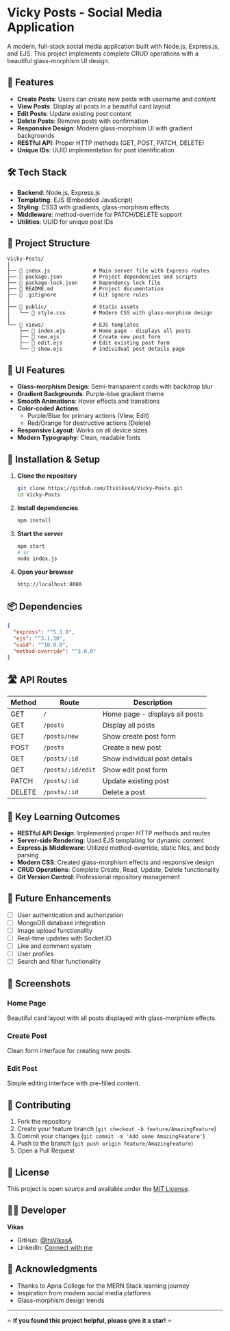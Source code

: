 # Vicky Posts - Social Media Application

A modern, full-stack social media application built with Node.js, Express.js, and EJS. This project implements complete CRUD operations with a beautiful glass-morphism UI design.

## 🚀 Features

- **Create Posts**: Users can create new posts with username and content
- **View Posts**: Display all posts in a beautiful card layout
- **Edit Posts**: Update existing post content
- **Delete Posts**: Remove posts with confirmation
- **Responsive Design**: Modern glass-morphism UI with gradient backgrounds
- **RESTful API**: Proper HTTP methods (GET, POST, PATCH, DELETE)
- **Unique IDs**: UUID implementation for post identification

## 🛠️ Tech Stack

- **Backend**: Node.js, Express.js
- **Templating**: EJS (Embedded JavaScript)
- **Styling**: CSS3 with gradients, glass-morphism effects
- **Middleware**: method-override for PATCH/DELETE support
- **Utilities**: UUID for unique post IDs

## 📁 Project Structure

```
Vicky-Posts/
│
├── 📄 index.js              # Main server file with Express routes
├── 📄 package.json          # Project dependencies and scripts
├── 📄 package-lock.json     # Dependency lock file
├── 📄 README.md             # Project documentation
├── 📄 .gitignore            # Git ignore rules
│
├── 📁 public/               # Static assets
│   └── 📄 style.css         # Modern CSS with glass-morphism design
│
└── 📁 views/                # EJS templates
    ├── 📄 index.ejs         # Home page - displays all posts
    ├── 📄 new.ejs           # Create new post form
    ├── 📄 edit.ejs          # Edit existing post form
    └── 📄 show.ejs          # Individual post details page
```

## 🎨 UI Features

- **Glass-morphism Design**: Semi-transparent cards with backdrop blur
- **Gradient Backgrounds**: Purple-blue gradient theme
- **Smooth Animations**: Hover effects and transitions
- **Color-coded Actions**: 
  - Purple/Blue for primary actions (View, Edit)
  - Red/Orange for destructive actions (Delete)
- **Responsive Layout**: Works on all device sizes
- **Modern Typography**: Clean, readable fonts

## 🚀 Installation & Setup

1. **Clone the repository**
   ```bash
   git clone https://github.com/ItsVikasA/Vicky-Posts.git
   cd Vicky-Posts
   ```

2. **Install dependencies**
   ```bash
   npm install
   ```

3. **Start the server**
   ```bash
   npm start
   # or
   node index.js
   ```

4. **Open your browser**
   ```
   http://localhost:8080
   ```

## 📦 Dependencies

```json
{
  "express": "^5.1.0",
  "ejs": "^3.1.10",
  "uuid": "^10.0.0",
  "method-override": "^3.0.0"
}
```

## 🛣️ API Routes

| Method | Route | Description |
|--------|-------|-------------|
| GET | `/` | Home page - displays all posts |
| GET | `/posts` | Display all posts |
| GET | `/posts/new` | Show create post form |
| POST | `/posts` | Create a new post |
| GET | `/posts/:id` | Show individual post details |
| GET | `/posts/:id/edit` | Show edit post form |
| PATCH | `/posts/:id` | Update existing post |
| DELETE | `/posts/:id` | Delete a post |

## 🎯 Key Learning Outcomes

- **RESTful API Design**: Implemented proper HTTP methods and routes
- **Server-side Rendering**: Used EJS templating for dynamic content
- **Express.js Middleware**: Utilized method-override, static files, and body parsing
- **Modern CSS**: Created glass-morphism effects and responsive design
- **CRUD Operations**: Complete Create, Read, Update, Delete functionality
- **Git Version Control**: Professional repository management

## 🚀 Future Enhancements

- [ ] User authentication and authorization
- [ ] MongoDB database integration
- [ ] Image upload functionality
- [ ] Real-time updates with Socket.IO
- [ ] Like and comment system
- [ ] User profiles
- [ ] Search and filter functionality

## 📸 Screenshots

### Home Page
Beautiful card layout with all posts displayed with glass-morphism effects.

### Create Post
Clean form interface for creating new posts.

### Edit Post
Simple editing interface with pre-filled content.

## 🤝 Contributing

1. Fork the repository
2. Create your feature branch (`git checkout -b feature/AmazingFeature`)
3. Commit your changes (`git commit -m 'Add some AmazingFeature'`)
4. Push to the branch (`git push origin feature/AmazingFeature`)
5. Open a Pull Request

## 📄 License

This project is open source and available under the [MIT License](LICENSE).

## 👨‍💻 Developer

**Vikas**
- GitHub: [@ItsVikasA](https://github.com/ItsVikasA)
- LinkedIn: [Connect with me](https://linkedin.com/in/Vikas028)

## 🙏 Acknowledgments

- Thanks to Apna College for the MERN Stack learning journey
- Inspiration from modern social media platforms
- Glass-morphism design trends

---

⭐ **If you found this project helpful, please give it a star!** ⭐
